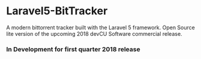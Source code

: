 # Laravel5-BitTracker
A modern bittorrent tracker built with the Laravel 5 framework. Open Source lite version of the upcoming 2018 devCU Software commercial release.

### In Development for first quarter 2018 release